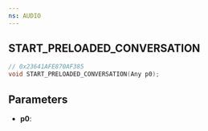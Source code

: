 ```yaml
---
ns: AUDIO
---
```

## START_PRELOADED_CONVERSATION

```c
// 0x23641AFE870AF385
void START_PRELOADED_CONVERSATION(Any p0);
```

## Parameters
* **p0**:
